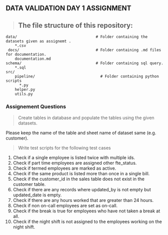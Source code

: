 ## DATA VALIDATION DAY 1 ASSIGNMENT

> ## The file structure of this repository:


```
data/                                   # Folder containing the datasets given as assignemt .
    *.csv
 docs/                                  # Folder containing .md files for documentation.      
    documentation.md
schema/                                 # Folder containing sql query.
    *.sql    
src/
    pipeline/                             # Folder containing python scripts    
      *.py
    helper.py
    utils.py
```

### Assignement Questions

> Create tables in database and populate the tables using the given datasets.

Please keep the name of the table and sheet name of dataset same (e.g. customer).

> Write test scripts for the following test cases

1. Check if a single employee is listed twice with multiple ids.
2. Check if part time employees are assigned other fte_status.
3. Check if termed employees are marked as active.
4. Check if the same product is listed more than once in a single bill.
5. Check if the customer_id in the sales table does not exist in the customer table.
6. Check if there are any records where updated_by is not empty but updated_date is empty.
7. Check if there are any hours worked that are greater than 24 hours.
8. Check if non on-call employees are set as on-call.
9. Check if the break is true for employees who have not taken a break at all.
10. Check if the night shift is not assigned to the employees working on the night shift.
